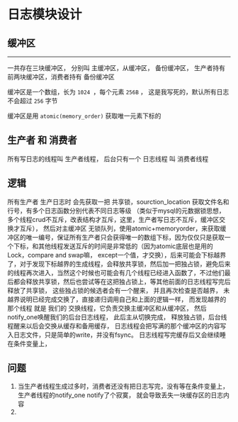 # 日志模块设计


## 缓冲区

---
一共存在三块缓冲区， 分别叫 主缓冲区，从缓冲区， 备份缓冲区，
生产者持有前两块缓冲区，消费者持有 备份缓冲区

缓冲区是一个数组，长为 `1024 `，每个元素 `256B` ， 这是我写死的，默认所有日志不会超过 `256` 字节

缓冲区是用 `atomic(memory_order)` 获取唯一元素下标的

## 生产者 和 消费者
所有写日志的线程叫 生产者线程，  后台只有一个  日志线程 叫 消费者线程

## 逻辑
所有生产者   生产日志时 会先获取一把 共享锁，sourction_location 获取文件名和行号，有多个日志函数分别代表不同日志等级
（类似于mysql的元数据锁思想， 多个线程crud不互斥，改表结构才互斥，这里，生产者写日志不互斥，缓冲区交换才互斥），
然后对主缓冲区 无锁队列，使用atomic+memoryorder，来获取缓冲区的唯一编号，保证所有生产者只会获得唯一的数组下标，因为仅仅只是获取一个下标，和其他线程发送互斥的时间是非常低的（因为atomic底层也是用的Lock，compare and swap嘛， except一个值，才交换），后来可能会下标越界了，对于发现下标越界的生成线程，会释放共享锁，然后加一把独占锁，避免后来的线程再次进入，当然这个时候也可能会有几个线程已经进入函数了，不过他们最后都会释放共享锁，然后也尝试等在这把独占锁上，等其他前面的日志线程写完后释放了共享锁， 这些独占锁的候选者会有一个醒来，  并且再次检查是否越界， 未越界说明已经完成交换了，直接递归调用自己和上面的逻辑一样，  而发现越界的那个线程 就是 我们的 交换线程，它负责交换主缓冲区和从缓冲区， 然后notify_one唤醒我们的后台日志线程， 此后主从切换完成， 释放独占锁，后台线程醒来以后会交换从缓存和备用缓存， 日志线程会把写满的那个缓冲区的内容写入日志文件，只是简单的write，并没有fsync。
日志线程写完缓存后又会继续睡在条件变量上，



## 问题
1. 当生产者线程生成过多时，消费者还没有把日志写完，没有等在条件变量上， 生产者线程的notify_one notify了个寂寞， 就会导致丢失一块缓存区的日志内容
2. 
